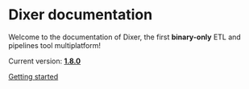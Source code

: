 # Dixer documentation

Welcome to the documentation of Dixer, the first **binary-only** ETL and pipelines tool multiplatform!

Current version: [**1.8.0**](Changelog.md#180-_-unreleased)

<a href="Getting-started/" title="Getting Started" class="md-button md-button--primary"> Getting started </a>